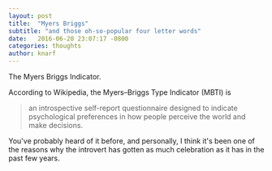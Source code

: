 ```yaml
---
layout: post
title:  "Myers Briggs"
subtitle: "and those oh-so-popular four letter words"
date:   2016-06-20 23:07:17 -0800
categories: thoughts
author: knarf
---
```


The Myers Briggs Indicator.

According to Wikipedia, the Myers–Briggs Type Indicator (MBTI) is 

> an introspective self-report questionnaire designed to indicate psychological preferences in how people perceive the world and make decisions.

You've probably heard of it before, and personally, I think it's been one of the reasons why the introvert has gotten as much celebration as it has in the past few years. 





